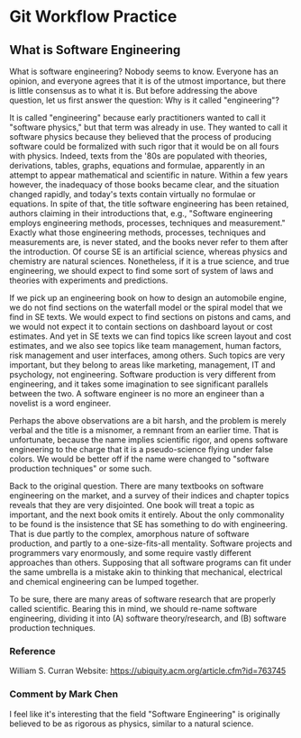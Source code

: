 # Git Workflow Practice
## What is Software Engineering

What is software engineering? Nobody seems to know. Everyone has an opinion, and everyone agrees that it is of the utmost importance, but there is little consensus as to what it is. But before addressing the above question, let us first answer the question: Why is it called "engineering"?

It is called "engineering" because early practitioners wanted to call it "software physics," but that term was already in use. They wanted to call it software physics because they believed that the process of producing software could be formalized with such rigor that it would be on all fours with physics. Indeed, texts from the '80s are populated with theories, derivations, tables, graphs, equations and formulae, apparently in an attempt to appear mathematical and scientific in nature. Within a few years however, the inadequacy of those books became clear, and the situation changed rapidly, and today's texts contain virtually no formulae or equations. In spite of that, the title software engineering has been retained, authors claiming in their introductions that, e.g., "Software engineering employs engineering methods, processes, techniques and measurement." Exactly what those engineering methods, processes, techniques and measurements are, is never stated, and the books never refer to them after the introduction. Of course SE is an artificial science, whereas physics and chemistry are natural sciences. Nonetheless, if it is a true science, and true engineering, we should expect to find some sort of system of laws and theories with experiments and predictions.

If we pick up an engineering book on how to design an automobile engine, we do not find sections on the waterfall model or the spiral model that we find in SE texts. We would expect to find sections on pistons and cams, and we would not expect it to contain sections on dashboard layout or cost estimates. And yet in SE texts we can find topics like screen layout and cost estimates, and we also see topics like team management, human factors, risk management and user interfaces, among others. Such topics are very important, but they belong to areas like marketing, management, IT and psychology, not engineering. Software production is very different from engineering, and it takes some imagination to see significant parallels between the two. A software engineer is no more an engineer than a novelist is a word engineer.

Perhaps the above observations are a bit harsh, and the problem is merely verbal and the title is a misnomer, a remnant from an earlier time. That is unfortunate, because the name implies scientific rigor, and opens software engineering to the charge that it is a pseudo-science flying under false colors. We would be better off if the name were changed to "software production techniques" or some such.

Back to the original question. There are many textbooks on software engineering on the market, and a survey of their indices and chapter topics reveals that they are very disjointed. One book will treat a topic as important, and the next book omits it entirely. About the only commonality to be found is the insistence that SE has something to do with engineering. That is due partly to the complex, amorphous nature of software production, and partly to a one-size-fits-all mentality. Software projects and programmers vary enormously, and some require vastly different approaches than others. Supposing that all software programs can fit under the same umbrella is a mistake akin to thinking that mechanical, electrical and chemical engineering can be lumped together.

To be sure, there are many areas of software research that are properly called scientific. Bearing this in mind, we should re-name software engineering, dividing it into (A) software theory/research, and (B) software production techniques.

### Reference

William S. Curran
Website: https://ubiquity.acm.org/article.cfm?id=763745

### Comment by Mark Chen
I feel like it's interesting that the field "Software Engineering" is originally believed to be as rigorous as physics, similar to a natural science.
